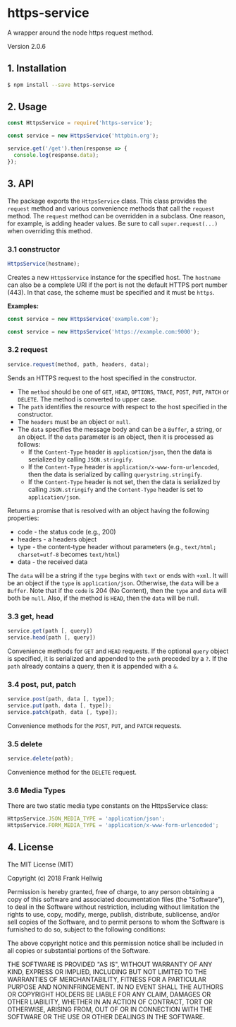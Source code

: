 # https-service

A wrapper around the node https request method.

Version 2.0.6

## 1. Installation

```bash
$ npm install --save https-service
```

## 2. Usage

```javascript
const HttpsService = require('https-service');

const service = new HttpsService('httpbin.org');

service.get('/get').then(response => {
  console.log(response.data);
});
```

## 3. API

The package exports the `HttpsService` class. This class provides the `request` method and various convenience methods that call the `request` method. The `request` method can be overridden in a subclass. One reason, for example, is adding header values. Be sure to call `super.request(...)` when overriding this method.

### 3.1 constructor

```javascript
HttpsService(hostname);
```

Creates a new `HttpsService` instance for the specified host. The `hostname` can also be a complete URI if the port is not the default HTTPS port number (443). In that case, the scheme must be specified and it must be `https`.

**Examples:**

```javascript
const service = new HttpsService('example.com');
```

```javascript
const service = new HttpsService('https://example.com:9000');
```

### 3.2 request

```javascript
service.request(method, path, headers, data);
```

Sends an HTTPS request to the host specified in the constructor.

* The `method` should be one of `GET`, `HEAD`, `OPTIONS`, `TRACE`, `POST`, `PUT`, `PATCH` or `DELETE`. The method is converted to upper case.
* The `path` identifies the resource with respect to the host specified in the constructor.
* The `headers` must be an object or `null`.
* The `data` specifies the message body and can be a `Buffer`, a string, or an object. If the `data` parameter is an object, then it is processed as follows:
  * If the `Content-Type` header is `application/json`, then the data is serialized by calling `JSON.stringify`.
  * If the `Content-Type` header is `application/x-www-form-urlencoded`, then the data is serialized by calling `querystring.stringify`.
  * If the `Content-Type` header is not set, then the data is serialized by calling `JSON.stringify` and the `Content-Type` header is set to `application/json`.

Returns a promise that is resolved with an object having the following properties:

* code - the status code (e.g., 200)
* headers - a headers object
* type - the content-type header without parameters (e.g., `text/html; charset=utf-8` becomes `text/html`)
* data - the received data

The `data` will be a string if the `type` begins with `text` or ends with `+xml`. It will be an object if the `type` is `application/json`. Otherwise, the `data` will be a `Buffer`. Note that if the `code` is 204 (No Content), then the `type` and `data` will both be `null`. Also, if the method is `HEAD`, then the `data` will be null.

### 3.3 get, head

```javascript
service.get(path [, query])
service.head(path [, query])
```

Convenience methods for `GET` and `HEAD` requests. If the optional `query` object is specified, it is serialized and appended to the `path` preceded by a `?`. If the `path` already contains a query, then it is appended with a `&`.

### 3.4 post, put, patch

```javascript
service.post(path, data [, type]);
service.put(path, data [, type]);
service.patch(path, data [, type]);
```

Convenience methods for the `POST`, `PUT`, and `PATCH` requests.

### 3.5 delete

```javascript
service.delete(path);
```

Convenience method for the `DELETE` request.

### 3.6 Media Types

There are two static media type constants on the HttpsService class:

```javascript
HttpsService.JSON_MEDIA_TYPE = 'application/json';
HttpsService.FORM_MEDIA_TYPE = 'application/x-www-form-urlencoded';
```

## 4. License

The MIT License (MIT)

Copyright (c) 2018 Frank Hellwig

Permission is hereby granted, free of charge, to any person obtaining a copy
of this software and associated documentation files (the "Software"), to deal
in the Software without restriction, including without limitation the rights
to use, copy, modify, merge, publish, distribute, sublicense, and/or sell
copies of the Software, and to permit persons to whom the Software is
furnished to do so, subject to the following conditions:

The above copyright notice and this permission notice shall be included in all
copies or substantial portions of the Software.

THE SOFTWARE IS PROVIDED "AS IS", WITHOUT WARRANTY OF ANY KIND, EXPRESS OR
IMPLIED, INCLUDING BUT NOT LIMITED TO THE WARRANTIES OF MERCHANTABILITY,
FITNESS FOR A PARTICULAR PURPOSE AND NONINFRINGEMENT. IN NO EVENT SHALL THE
AUTHORS OR COPYRIGHT HOLDERS BE LIABLE FOR ANY CLAIM, DAMAGES OR OTHER
LIABILITY, WHETHER IN AN ACTION OF CONTRACT, TORT OR OTHERWISE, ARISING FROM,
OUT OF OR IN CONNECTION WITH THE SOFTWARE OR THE USE OR OTHER DEALINGS IN THE
SOFTWARE.
